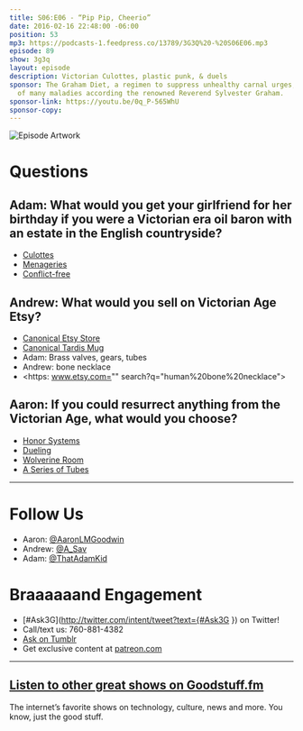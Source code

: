 ```yaml
---
title: S06:E06 - “Pip Pip, Cheerio”
date: 2016-02-16 22:48:00 -06:00
position: 53
mp3: https://podcasts-1.feedpress.co/13789/3G3Q%20-%20S06E06.mp3
episode: 89
show: 3g3q
layout: episode
description: Victorian Culottes, plastic punk, & duels
sponsor: The Graham Diet, a regimen to suppress unhealthy carnal urges, the source
  of many maladies according the renowned Reverend Sylvester Graham.
sponsor-link: https://youtu.be/0q_P-565WhU
sponsor-copy: 
---
```


![Episode Artwork][1]

# Questions

## Adam: What would you get your girlfriend for her birthday if you were a Victorian era oil baron with an estate in the English countryside?

* [Culottes][2]
* [Menageries][3]
* [Conflict-free][4]

## Andrew: What would you sell on Victorian Age Etsy?

* [Canonical Etsy Store][5]
* [Canonical Tardis Mug][6]
* Adam: Brass valves, gears, tubes
* Andrew: bone necklace
* <https: www.etsy.com="" search?q="human%20bone%20necklace">

## Aaron: If you could resurrect anything from the Victorian Age, what would you choose?

* [Honor Systems][7]
* [Dueling][8]
* [Wolverine Room][9]
* [A Series of Tubes][10]

***

# Follow Us
* Aaron: [@AaronLMGoodwin](http://twitter.com/aaronlmgoodwin)
* Andrew: [@A_Sav](http://twitter.com/a_sav)
* Adam: [@ThatAdamKid](http://twitter.com/thatadamkid)

# Braaaaaand Engagement
* [#Ask3G](http://twitter.com/intent/tweet?text={#Ask3G }) on Twitter!
* Call/text us: 760-881-4382
* [Ask on Tumblr](http://3g3q.co/ask)
* Get exclusive content at [patreon.com](http://www.patreon.com/3g3q)

***

## [Listen to other great shows on Goodstuff.fm](http://goodstuff.fm/)
The internet’s favorite shows on technology, culture, news and more. You know, just the good stuff.

[1]: http://l.gdwn.co/1joHe.jpg
[2]: https://en.wikipedia.org/wiki/Culottes
[3]: https://en.wikipedia.org/wiki/Menagerie
[4]: http://www.conflictfreesourcing.org/
[5]: https://www.etsy.com/market/chamber_pot
[6]: http://amzn.com/B00ESHMQ8K
[7]: https://en.wikipedia.org/wiki/Honor_system
[8]: https://en.wikipedia.org/wiki/Duel
[9]: http://goodstuff.fm/3g3q/35#t=49:18
[10]: http://99percentinvisible.org/episode/episode-61-a-series-of-tubes/
[11]: http://twitter.com/aaronlmgoodwin
[12]: http://twitter.com/a_sav
[13]: http://twitter.com/thatadamkid
[14]: http://www.patreon.com/3g3q
[15]: http://goodstuff.fm/3g3q/
